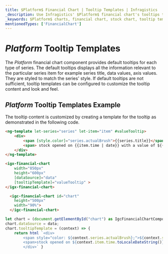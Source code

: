 ```yaml
---
title: $Platform$ Financial Chart | Tooltip Templates | Infragistics
_description: Use Infragistics' $Platform$ financial chart's tooltips to display important data. View our $ProductName$ graph tutorials!
_keywords: $Platform$ charts, financial chart, stock chart, tooltip templates, $ProductName$, Infragistics
mentionedTypes: ['FinancialChart']
---
```

# $Platform$ Tooltip Templates

The $Platform$ financial chart component provides default tooltips for each type of series. The default tooltips displays all the information relevant to the particular series item for example series title, data values, axis values. They are styled to match the series' style. If default tooltips are not sufficient, tooltip templates can be configured to customize the tooltip content and look and feel.

## $Platform$ Tooltip Templates Example


<code-view style="height: 500px"
           data-demos-base-url="{environment:dvDemosBaseUrl}"
           iframe-src="{environment:dvDemosBaseUrl}/charts/financial-chart-tooltip-template"
           alt="$Platform$ Tooltip Templates Example"
           github-src="charts/financial-chart/tooltip-template">
</code-view>

<div class="divider--half"></div>

The tooltip content is customized by creating a template for the tooltip as demonstrated in the following code.

```html
<ng-template let-series="series" let-item="item" #valueTooltip>
    <div>
        <span [style.color]="series.actualBrush">{{series.title}}</span>
        <span> stock opened on {{item.time | date}} with a value of ${{item.open | number}} and closed with a value of ${{item.close | number}}.</span>
    </div>
</ng-template>

<igx-financial-chart
    width="850px"
    height="600px"
    [dataSource]="data"
    [tooltipTemplate]="valueTooltip" >
</igx-financial-chart>

```

```html
  <igc-financial-chart id="chart"
    height="500px"
    width="90%">
  </igc-financial-chart>
```

```ts
let chart = (document.getElementById("chart") as IgcFinancialChartComponent);
chart.dataSource = data;
chart.tooltipTemplate = (context) => {
    return html `<div>
        <span style="color: ${context.series.actualBrush};">${context.series.title}</span>
        <span>stock opened on ${context.item.time.toLocaleDateString()} with a value of ${context.item.open} and closed with a value of ${context.item.close}.</span>
        </div>` }
```

